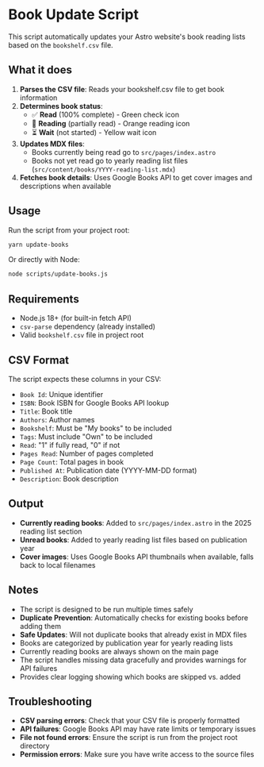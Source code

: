 # Book Update Script

This script automatically updates your Astro website's book reading lists based on the `bookshelf.csv` file.

## What it does

1. **Parses the CSV file**: Reads your bookshelf.csv file to get book information
2. **Determines book status**: 
   - ✅ **Read** (100% complete) - Green check icon
   - 📖 **Reading** (partially read) - Orange reading icon  
   - ⏳ **Wait** (not started) - Yellow wait icon
3. **Updates MDX files**:
   - Books currently being read go to `src/pages/index.astro`
   - Books not yet read go to yearly reading list files (`src/content/books/YYYY-reading-list.mdx`)
4. **Fetches book details**: Uses Google Books API to get cover images and descriptions when available

## Usage

Run the script from your project root:

```bash
yarn update-books
```

Or directly with Node:

```bash
node scripts/update-books.js
```

## Requirements

- Node.js 18+ (for built-in fetch API)
- `csv-parse` dependency (already installed)
- Valid `bookshelf.csv` file in project root

## CSV Format

The script expects these columns in your CSV:
- `Book Id`: Unique identifier
- `ISBN`: Book ISBN for Google Books API lookup
- `Title`: Book title
- `Authors`: Author names
- `Bookshelf`: Must be "My books" to be included
- `Tags`: Must include "Own" to be included
- `Read`: "1" if fully read, "0" if not
- `Pages Read`: Number of pages completed
- `Page Count`: Total pages in book
- `Published At`: Publication date (YYYY-MM-DD format)
- `Description`: Book description

## Output

- **Currently reading books**: Added to `src/pages/index.astro` in the 2025 reading list section
- **Unread books**: Added to yearly reading list files based on publication year
- **Cover images**: Uses Google Books API thumbnails when available, falls back to local filenames

## Notes

- The script is designed to be run multiple times safely
- **Duplicate Prevention**: Automatically checks for existing books before adding them
- **Safe Updates**: Will not duplicate books that already exist in MDX files
- Books are categorized by publication year for yearly reading lists
- Currently reading books are always shown on the main page
- The script handles missing data gracefully and provides warnings for API failures
- Provides clear logging showing which books are skipped vs. added

## Troubleshooting

- **CSV parsing errors**: Check that your CSV file is properly formatted
- **API failures**: Google Books API may have rate limits or temporary issues
- **File not found errors**: Ensure the script is run from the project root directory
- **Permission errors**: Make sure you have write access to the source files
